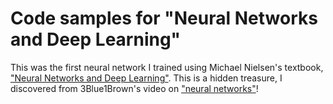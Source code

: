 # Code samples for "Neural Networks and Deep Learning"

This was the first neural network I trained using Michael Nielsen's textbook, ["Neural Networks
and Deep Learning"](http://neuralnetworksanddeeplearning.com). This is a hidden treasure, I discovered from 3Blue1Brown's video on ["neural networks"](http://neuralnetworksanddeeplearning.com)!

